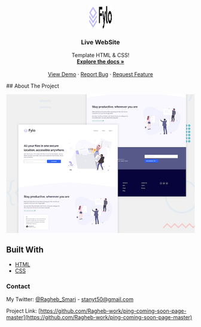 <div align="center">
  <a href="https://ragheb-work.github.io/Fylo-landing-page/">
    <img src="images/logo.svg" alt="Logo" width="60" height="60">
  </a>
   <h3 align="center">Live WebSite</h3>
  <p align="center">
   Template HTML & CSS!
    <br />
    <a href="https://github.com/Ragheb-work/Tracking-info/find/main"><strong>Explore the docs »</strong></a>
    <br />
    <br />
    <a href="https://ragheb-work.github.io/Fylo-landing-page/">View Demo</a>
    ·
    <a href=https://github.com/Ragheb-work/Fylo-landing-page/issues">Report Bug</a>
    ·
    <a href="https://github.com/Ragheb-work/Fylo-landing-page/issues">Request Feature</a>
  </p>
</div>
<!-- ABOUT THE PROJECT -->
## About The Project


![](design/desktop-preview.jpg)


## Built With

* [HTML](https://html.com/)
* [CSS](https://www.w3schools.com/css/)
### Contact

My Twitter:  [@Ragheb_Smari](https://twitter.com/Ragheb_Smari) - stanyt50@gmail.com

Project Link: [https://github.com/Ragheb-work/ping-coming-soon-page-master](https://github.com/Ragheb-work/ping-coming-soon-page-master)
